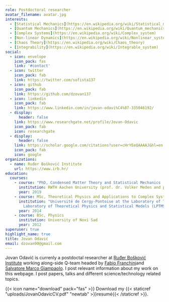 ```yaml
---
role: Postdoctoral researcher
avatar_filename: avatar.jpg
interests:
  - [Statistical Mechanics](https://en.wikipedia.org/wiki/Statistical_mechanics)
  - [Quantum Mechanics](https://en.wikipedia.org/wiki/Quantum_mechanics)
  - [Complex Systems](https://en.wikipedia.org/wiki/Complex_system)
  - [Non-linear Dynamics](https://en.wikipedia.org/wiki/Nonlinear_system)
  - [Chaos Theory](https://en.wikipedia.org/wiki/Chaos_theory)
  - [Integrability](https://en.wikipedia.org/wiki/Integrable_system)
social:
  - icon: envelope
    icon_pack: fas
    link: '#contact'
  - icon: twitter
    icon_pack: fab
    link: https://twitter.com/sofista137
  - icon: github
    icon_pack: fab
    link: https://github.com/dzovan137
  - icon: linkedin
    icon_pack: fab
    link: https://www.linkedin.com/in/jovan-odavi%C4%87-335046192/
  - display:
      header: false
    link: https://www.researchgate.net/profile/Jovan-Odavic
    icon_pack: fab
    icon: researchgate
  - display:
      header: false
    link: https://scholar.google.com/citations?user=cHrYEeQAAAAJ&hl=en
    icon_pack: fab
    icon: google
organizations:
  - name: Ruđer Bošković Institute
    url: https://www.irb.hr/
education:
  courses:
    - course: "PhD, Condensed Matter Theory and Statistical Mechanics  "
      institution: RWTH Aachen University (prof. dr. Volker Meden and prof. dr. Nicole Helbig)
      year: 2019
    - course: MSc, Theoretical Physics and Applications to Complex Systems
      institution: "Université de Cergy-Pontoise at the Laboratory of Theoretical Physics and Modelling - LPTM (prof. dr. Laura Hernández), and Université Paris-Sud 11 at the
        Laboratory of Theoretical Physics and Statistical Models (LPTMS) (prof. dr. Raoul Santachiara) "
      year: 2014
    - course: BSc, Physics
      institution: University of Novi Sad
      year: 2012
superuser: true
highlight_name: true
title: Jovan Odavić
email: dzovan90@gmail.com
---
```

Jovan Odavić is currenly a postdoctal researcher at [Ruđer Bošković Institute](https://www.irb.hr/) working along-side Q-team headed by [Fabio Franchini](https://people.sissa.it/~ffranchi/)and [Salvatore Marco Giampaolo](https://scholar.google.com/citations?hl=en&user=CnMWs20AAAAJ&view_op=list_works&sortby=pubdate). I post relevant information about my work on this webpage. I post papers, talks and different science/technology related topics. 



{{< icon name="download" pack="fas" >}} Download my {{< staticref "uploads/JovanOdavicCV.pdf" "newtab" >}}resumé{{< /staticref >}}.
